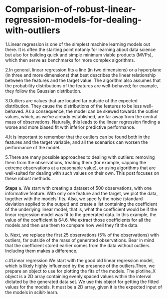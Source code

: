 # Comparision-of-robust-linear-regression-models-for-dealing-with-outliers

1.Linear regression is one of the simplest machine learning models out there. It is often the starting point notonly for learning about data science but also for 
building quick and simple minimum viable products (MVPs), which then serve as benchmarks for more complex algorithms.

2.In general, linear regression fits a line (in two dimensions) or a hyperplane (in three and more dimensions) that best describes the linear relationship between 
the features and the target value. The algorithm also assumes that the probability distributions of the features are well-behaved; for example, they follow 
the Gaussian distribution.

3.Outliers are values that are located far outside of the expected distribution. They cause the distributions of the features to be less well-behaved. As a consequence, 
the model can be skewed towards the outlier values, which, as we’ve already established, are far away from the central mass of observations.
Naturally, this leads to the linear regression finding a worse and more biased fit with inferior predictive performance.

4.It is important to remember that the outliers can be found both in the features and the target variable, and all the scenarios can worsen the performance of the model.

5.There are many possible approaches to dealing with outliers: removing them from the observations, treating them (for example, capping the extreme observations at a 
reasonable value), or using algorithms that are well-suited for dealing with such values on their own. This post focuses on these robust methods.

<b>Steps</b>
a. We start with creating a dataset of 500 observations, with one informative feature. With only one feature and the target, we plot the data, together with the models’ fits. Also, we specify the noise (standard deviation applied to the output) and create a list containing the coefficient of the underlying linear model, that is, what the coefficient would be if the linear regression model was fit to the generated data. In this example, the value of the coefficient is 64.6. We extract those coefficients for all the models and then use them to compare how well they fit the data.

b. Next, we replace the first 25 observations (5% of the observations) with outliers, far outside of the mass of generated observations. Bear in mind that the coefficient stored earlier comes from the data without outliers. Including them makes a difference.

c.#Linear regression
We start with the good old linear regression model, which is likely highly influenced by the presence of the outliers.Then, we prepare an object to use for plotting the fits of the models. The plotline_X object is a 2D array containing evenly spaced values within the interval dictated by the generated data set. We use this object for getting the fitted values for the models. It must be a 2D array, given it is the expected input of the models in scikit-learn.
